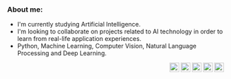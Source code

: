 ### About me:
- I'm currently studying Artificial Intelligence.
- I'm looking to collaborate on projects related to AI technology in order to learn from real-life application experiences.
- Python, Machine Learning, Computer Vision, Natural Language Processing and Deep Learning. 

<p align="right">
    <a href="http://lattes.cnpq.br/7208787089621843"><img src="https://www.observatoriodeseguranca.org/wp-content/uploads/2019/03/cnpq120-1.png" alt="CNPq" width="22" height="22"></a>
    <a href="https://www.kaggle.com/lucasdiasnoronha"><img src="https://cdn4.iconfinder.com/data/icons/logos-and-brands/512/189_Kaggle_logo_logos-512.png" alt="Kaggle" width="22" height="22"></a>
    <a href="https://www.beecrowd.com.br/judge/pt/profile/853485"><img src="https://user-images.githubusercontent.com/80331468/270190538-7b3fa433-c299-4909-9559-f5276c2edacb.png" alt="Beecrowd" width="22" height="22"></a>
    <a href="https://www.linkedin.com/in/lucasdiasnoronha?utm_source=share&utm_campaign=share_via&utm_content=profile&utm_medium=android_app"><img src="https://skillicons.dev/icons?i=linkedin" alt="LinkedIn" width="22" height="22"></a>
    <a href="https://x.com/DiasLucas75490?t=hYH4BtOwrZ15pAyUJ_OwGA&s=09"><img src="https://skillicons.dev/icons?i=twitter" alt="Twitter" width="22" height="22"></a>
</p>

